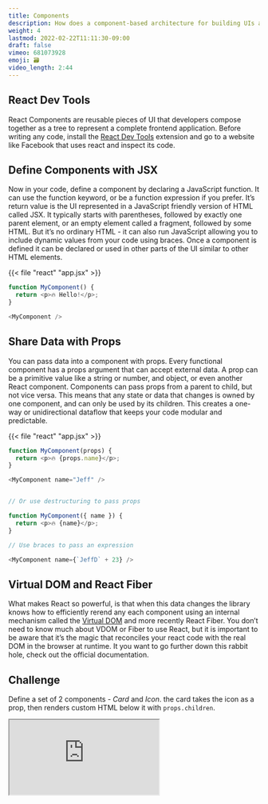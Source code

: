 ```yaml
---
title: Components
description: How does a component-based architecture for building UIs actually work?
weight: 4
lastmod: 2022-02-22T11:11:30-09:00
draft: false
vimeo: 681073928
emoji: 🗃️
video_length: 2:44
---
```


## React Dev Tools

React Components are reusable pieces of UI that developers compose together as a tree to represent a complete frontend application. Before writing any code, install the [React Dev Tools](https://chrome.google.com/webstore/detail/react-developer-tools/fmkadmapgofadopljbjfkapdkoienihi?hl=en) extension and go to a website like Facebook that uses react and inspect its code. 

## Define Components with JSX

Now in your code, define a component by declaring a JavaScript function. It can use the function keyword, or be a function expression if you prefer. It’s return value is the UI represented in a JavaScript friendly version of HTML called JSX. It typically starts with parentheses, followed by exactly one parent element, or an empty element called a fragment, followed by some HTML. But it’s no ordinary HTML - it can also run JavaScript allowing you to include dynamic values from your code using braces. Once a component is defined it can be declared or used in other parts of the UI similar to other HTML elements. 

{{< file "react" "app.jsx" >}}
```javascript
function MyComponent() {
  return <p>🔥 Hello!</p>;
}

<MyComponent />
```

## Share Data with Props

You can pass data into a component with props. Every functional component has a props argument that can accept external data. A prop can be a primitive value like a string or number, and object, or even another React component. Components can pass props from a parent to child, but not vice versa. This means that any state or data that changes is owned by one component, and can only be used by its children. This creates a one-way or unidirectional dataflow that keeps your code modular and predictable. 

{{< file "react" "app.jsx" >}}
```javascript
function MyComponent(props) {
  return <p>🔥 {props.name}</p>;
}

<MyComponent name="Jeff" />


// Or use destructuring to pass props

function MyComponent({ name }) {
  return <p>🔥 {name}</p>;
}

// Use braces to pass an expression

<MyComponent name={`JeffD` + 23} />
```

## Virtual DOM and React Fiber

What makes React so powerful, is that when this data changes the library knows how to efficiently rerend any each component using an internal mechanism called the [Virtual DOM](https://reactjs.org/docs/faq-internals.html) and more recently React Fiber. You don’t need to know much about VDOM or Fiber to use React, but it is important to be aware that it’s the magic that reconciles your react code with the real DOM in the browser at runtime. It you want to go further down this rabbit hole, check out the official documentation.

## Challenge

Define a set of 2 components - *Card* and *Icon*. the card takes the icon as a prop, then renders custom HTML below it with `props.children`.

<iframe class="frame-full" src="https://stackblitz.com/edit/react-b7htyi?embed=1&file=src/App.js"></iframe>
